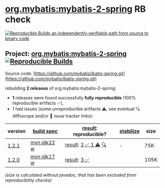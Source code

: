 [org.mybatis:mybatis-2-spring](https://central.sonatype.com/artifact/org.mybatis/mybatis-2-spring/versions) RB check
=======

[![Reproducible Builds](https://reproducible-builds.org/images/logos/rb.svg) an independently-verifiable path from source to binary code](https://reproducible-builds.org/)

## Project: [org.mybatis:mybatis-2-spring](https://central.sonatype.com/artifact/org.mybatis/mybatis-2-spring/versions) [![Reproducible Builds](https://img.shields.io/endpoint?url=https://raw.githubusercontent.com/jvm-repo-rebuild/reproducible-central/master/content/org/mybatis/mybatis-2-spring/badge.json)](https://github.com/jvm-repo-rebuild/reproducible-central/blob/master/content/org/mybatis/mybatis-2-spring/README.md)

Source code: [https://github.com/mybatis/ibatis-spring.git](https://github.com/mybatis/ibatis-spring.git)

rebuilding **2 releases** of org.mybatis:mybatis-2-spring:
- **1** releases were found successfully **fully reproducible** (100% reproducible artifacts :white_check_mark:),
- 1 had issues (some unreproducible artifacts :warning:, see eventual :mag: diffoscope and/or :memo: issue tracker links):

| version | [build spec](/BUILDSPEC.md) | [result](https://reproducible-builds.org/docs/jvm/): reproducible? | [stabilize](https://github.com/google/oss-rebuild/blob/main/cmd/stabilize/README.md) | size |
| -- | --------- | ------ | ------ | -- |
| [1.2.1](https://central.sonatype.com/artifact/org.mybatis/mybatis-2-spring/1.2.1/pom) | [mvn jdk22 w](mybatis-2-spring-1.2.1.buildspec) | [result](mybatis-2-spring-1.2.1.buildinfo): [2 :white_check_mark:  1 :warning:](mybatis-2-spring-1.2.1.buildcompare) [:mag:](mybatis-2-spring-1.2.1.diffoscope) | - | 75K |
| [1.2.0](https://central.sonatype.com/artifact/org.mybatis/mybatis-2-spring/1.2.0/pom) | [mvn jdk17 w](mybatis-2-spring-1.2.0.buildspec) | [result](mybatis-2-spring-1.2.0.buildinfo): [3 :white_check_mark: ](mybatis-2-spring-1.2.0.buildcompare) | | 105K |

<i>(size is calculated without javadoc, that has been excluded from reproducibility checks)</i>
